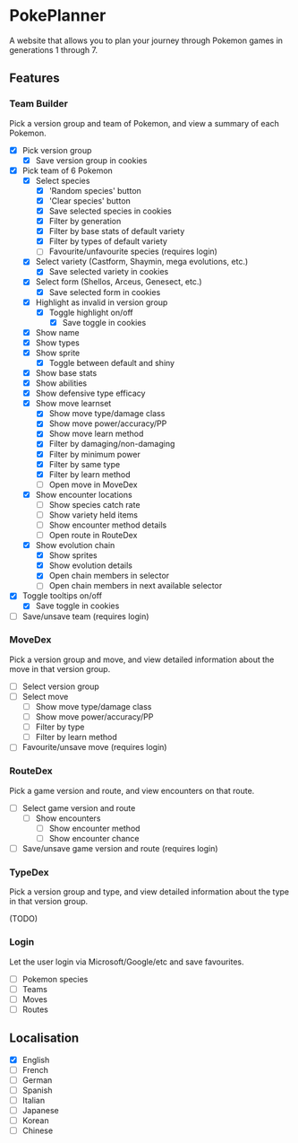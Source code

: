 # PokePlanner

A website that allows you to plan your journey through Pokemon games in generations 1 through 7.

## Features

### Team Builder

Pick a version group and team of Pokemon, and view a summary of each Pokemon.

* [x] Pick version group
  * [x] Save version group in cookies
* [x] Pick team of 6 Pokemon
  * [x] Select species
    * [x] 'Random species' button
    * [x] 'Clear species' button
    * [x] Save selected species in cookies
    * [x] Filter by generation
    * [x] Filter by base stats of default variety
    * [x] Filter by types of default variety
    * [ ] Favourite/unfavourite species (requires login)
  * [x] Select variety (Castform, Shaymin, mega evolutions, etc.)
    * [x] Save selected variety in cookies
  * [x] Select form (Shellos, Arceus, Genesect, etc.)
    * [x] Save selected form in cookies
  * [x] Highlight as invalid in version group
    * [x] Toggle highlight on/off
      * [x] Save toggle in cookies
  * [x] Show name
  * [x] Show types
  * [x] Show sprite
    * [x] Toggle between default and shiny
  * [x] Show base stats
  * [x] Show abilities
  * [x] Show defensive type efficacy
  * [x] Show move learnset
    * [x] Show move type/damage class
    * [x] Show move power/accuracy/PP
    * [x] Show move learn method
    * [x] Filter by damaging/non-damaging
    * [x] Filter by minimum power
    * [x] Filter by same type
    * [x] Filter by learn method
    * [ ] Open move in MoveDex
  * [x] Show encounter locations
    * [ ] Show species catch rate
    * [ ] Show variety held items
    * [ ] Show encounter method details
    * [ ] Open route in RouteDex
  * [x] Show evolution chain
    * [x] Show sprites
    * [x] Show evolution details
    * [x] Open chain members in selector
    * [ ] Open chain members in next available selector
* [x] Toggle tooltips on/off
  * [x] Save toggle in cookies
* [ ] Save/unsave team (requires login)

### MoveDex

Pick a version group and move, and view detailed information about the move in that version group.

* [ ] Select version group
* [ ] Select move
  * [ ] Show move type/damage class
  * [ ] Show move power/accuracy/PP
  * [ ] Filter by type
  * [ ] Filter by learn method
* [ ] Favourite/unsave move (requires login)

### RouteDex

Pick a game version and route, and view encounters on that route.

* [ ] Select game version and route
  * [ ] Show encounters
    * [ ] Show encounter method
    * [ ] Show encounter chance
* [ ] Save/unsave game version and route (requires login)

### TypeDex

Pick a version group and type, and view detailed information about the type in that version group.

(TODO)

### Login

Let the user login via Microsoft/Google/etc and save favourites.

* [ ] Pokemon species
* [ ] Teams
* [ ] Moves
* [ ] Routes

## Localisation

* [x] English
* [ ] French
* [ ] German
* [ ] Spanish
* [ ] Italian
* [ ] Japanese
* [ ] Korean
* [ ] Chinese